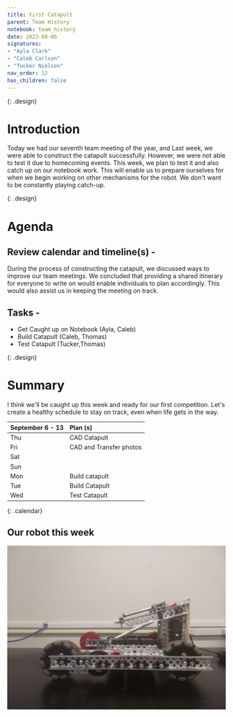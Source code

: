 ```yaml
---
title: First Catapult
parent: Team History
notebook: team_history
date: 2023-09-06
signatures:
- "Ayla Clark"
- "Caleb Carlson"
- "Tucker Nielson"
nav_order: 12
has_children: false
---
```


{: .design}
# Introduction

Today we had our seventh team meeting of the year, and Last week, we were able to construct the catapult successfully. However, we were not able to test it due to homecoming events. This week, we plan to test it and also catch up on our notebook work. This will enable us to prepare ourselves for when we begin working on other mechanisms for the robot. We don't want to be constantly playing catch-up.

{: .design}
# Agenda 

## Review calendar and timeline(s) -
During the process of constructing the catapult, we discussed ways to improve our team meetings. We concluded that providing a shared itinerary for everyone to write on would enable individuals to plan accordingly. This would also assist us in keeping the meeting on track.

## Tasks -
* Get Caught up on Notebook (Ayla, Caleb)
* Build Catapult (Caleb, Thomas)
* Test Catapult	(Tucker,Thomas)


{: .design}
# Summary

I think we'll be caught up this week and ready for our first competition. Let's create a healthy schedule to stay on track, even when life gets in the way.

| September 6 - 13  | Plan (s) |
|:---|:---|
| Thu | CAD Catapult |
| Fri | CAD and Transfer photos|
| Sat | |
| Sun |  |
| Mon | Build catapult |
| Tue | Build Catapult |
| Wed | Test Catapult|
{: .calendar}

## Our robot this week

<img src="/assets/Team%20History/2023-09-06.jpg" alt="Our Robot this week">